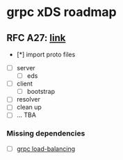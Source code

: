 # grpc xDS roadmap

## RFC A27: [link](https://github.com/grpc/proposal/blob/master/A27-xds-global-load-balancing.md)

- [*] import proto files
- [ ] server
    - [ ] eds
- [ ] client
    - [ ] bootstrap
- [ ] resolver
- [ ] clean up
- [ ] ... TBA

### Missing dependencies

- [ ] [grpc load-balancing](https://github.com/grpc/grpc/blob/master/doc/load-balancing.md)
